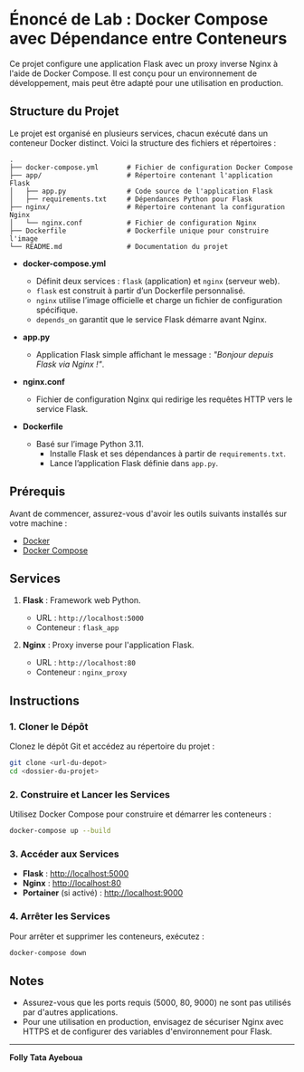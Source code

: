 # Énoncé de Lab : Docker Compose avec Dépendance entre Conteneurs

Ce projet configure une application Flask avec un proxy inverse Nginx à l'aide de Docker Compose. Il est conçu pour un environnement de développement, mais peut être adapté pour une utilisation en production.

## Structure du Projet

Le projet est organisé en plusieurs services, chacun exécuté dans un conteneur Docker distinct. Voici la structure des fichiers et répertoires :

```
.
├── docker-compose.yml       # Fichier de configuration Docker Compose
├── app/                     # Répertoire contenant l'application Flask
│   ├── app.py               # Code source de l'application Flask
│   ├── requirements.txt     # Dépendances Python pour Flask
├── nginx/                   # Répertoire contenant la configuration Nginx
│   └── nginx.conf           # Fichier de configuration Nginx
├── Dockerfile               # Dockerfile unique pour construire l'image
└── README.md                # Documentation du projet

```

- **docker-compose.yml**  
  - Définit deux services : `flask` (application) et `nginx` (serveur web).  
  - `flask` est construit à partir d’un Dockerfile personnalisé.  
  - `nginx` utilise l’image officielle et charge un fichier de configuration spécifique.  
  - `depends_on` garantit que le service Flask démarre avant Nginx.

- **app.py**  
  - Application Flask simple affichant le message : *"Bonjour depuis Flask via Nginx !"*.

- **nginx.conf**  
  - Fichier de configuration Nginx qui redirige les requêtes HTTP vers le service Flask.

- **Dockerfile**  
  - Basé sur l’image Python 3.11.  
    - Installe Flask et ses dépendances à partir de `requirements.txt`.  
    - Lance l’application Flask définie dans `app.py`.

## Prérequis

Avant de commencer, assurez-vous d'avoir les outils suivants installés sur votre machine :

- [Docker](https://www.docker.com/)
- [Docker Compose](https://docs.docker.com/compose/)

## Services

1. **Flask** : Framework web Python.
    - URL : `http://localhost:5000`
    - Conteneur : `flask_app`

2. **Nginx** : Proxy inverse pour l'application Flask.
    - URL : `http://localhost:80`
    - Conteneur : `nginx_proxy`

## Instructions

### 1. Cloner le Dépôt

Clonez le dépôt Git et accédez au répertoire du projet :

```bash
git clone <url-du-depot>
cd <dossier-du-projet>
```

### 2. Construire et Lancer les Services

Utilisez Docker Compose pour construire et démarrer les conteneurs :

```bash
docker-compose up --build
```

### 3. Accéder aux Services

- **Flask** : [http://localhost:5000](http://localhost:5000)
- **Nginx** : [http://localhost:80](http://localhost:80)
- **Portainer** (si activé) : [http://localhost:9000](http://localhost:9000)

### 4. Arrêter les Services

Pour arrêter et supprimer les conteneurs, exécutez :

```bash
docker-compose down
```

## Notes

- Assurez-vous que les ports requis (5000, 80, 9000) ne sont pas utilisés par d'autres applications.
- Pour une utilisation en production, envisagez de sécuriser Nginx avec HTTPS et de configurer des variables d'environnement pour Flask.

---

**Folly Tata Ayeboua**
